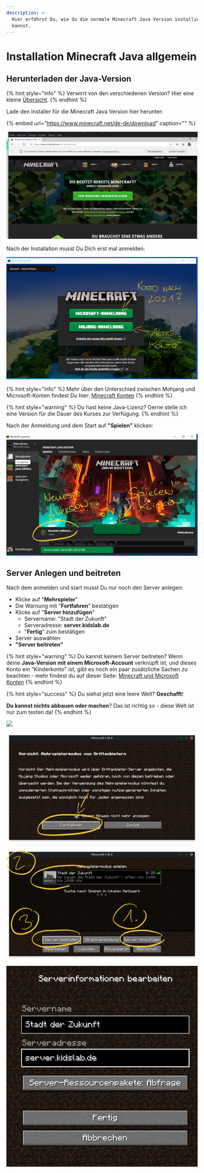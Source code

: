 ```yaml
---
description: >-
  Hier erfährst Du, wie du die normale Minecraft Java Version installieren
  kannst.
---
```


# Installation Minecraft Java allgemein

## Herunterladen der Java-Version

{% hint style="info" %}
Verwirrt von den verschiedenen Version? Hier eine kleine [Übersicht](minecraft-versionen.md).
{% endhint %}

Lade den Installer für die Minecraft Java Version hier herunter:

{% embed url="https://www.minecraft.net/de-de/download" caption="" %}

![](../../.gitbook/assets/java-1-download.png)

Nach der Installation musst Du Dich erst mal anmelden:

![](../../.gitbook/assets/java-2-anmeldung.png)

{% hint style="info" %}
Mehr über den Unterschied zwischen Mohjang und Microsoft-Konten findest Du hier: [Minecraft Konten](minecraft-und-microsoft-konten.md)
{% endhint %}

{% hint style="warning" %}
Du hast keine Java-Lizenz? Gerne stelle ich eine Version für die Dauer des Kurses zur Verfügung.
{% endhint %}

Nach der Anmeldung und dem Start auf **"Spielen"** klicken:

![](../../.gitbook/assets/java-4.png)

## Server Anlegen und beitreten

Nach dem anmelden und start musst Du nur noch den Server anlegen:

* Klicke auf "**Mehrspieler**"
* Die Warnung mit "**Fortfahren**" bestätigen
* Klicke auf "**Server hinzufügen**"
  * Servername: "Stadt der Zukunft"
  * Serveradresse: **server.kidslab.de**
  * "**Fertig**" zum bestätigen
* Server auswählen
* **"Server beitreten"**  

{% hint style="warning" %}
Du kannst keinem Server beitreten? Wenn deine **Java-Version mit einem Microsoft-Account** verknüpft ist, und dieses Konto ein "Kinderkonto" ist, gibt es noch ein paar zusätzliche Sachen zu beachten - mehr findest du auf dieser Seite: [Minecraft und Microsoft Konten](minecraft-und-microsoft-konten.md)
{% endhint %}

{% hint style="success" %}
Du siehst jetzt eine leere Welt? **Geschafft**!

**Du kannst nichts abbauen oder machen**? Das ist richtig so - diese Welt ist nur zum testen da!
{% endhint %}

![](../../.gitbook/assets/java-5-mehrspieler.png)

![](../../.gitbook/assets/java-6-warnung.png)

![](../../.gitbook/assets/java-9-beitreten.png)

![](../../.gitbook/assets/java-8-server-anlegen.png)

